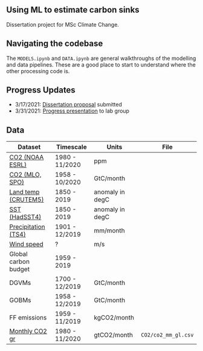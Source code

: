 ## Using ML to estimate carbon sinks
Dissertation project for MSc Climate Change.

## Navigating the codebase
The `MODELS.ipynb` and `DATA.ipynb` are general walkthroughs of the modelling and data pipelines. These are a good place to start to understand where the other processing code is.

## Progress Updates

- 3/17/2021: [Dissertation proposal](https://github.com/sallymatson/carbon_sinks/blob/main/Dissertation%20Proposal.pdf) submitted
- 3/31/2021: [Progress presentation](https://docs.google.com/presentation/d/1cRt70FpyEDJgw5rioyKlGI4nsppwOjQM4TiY3B94d3Q/edit) to lab group

## Data

| Dataset                | Timescale      | Units      | File |
| ---------------------- | -------------- | ---------- | -----|
| [CO2 (NOAA ESRL)](https://www.esrl.noaa.gov/gmd/ccgg/trends/gl_data.html)| 1980 - 11/2020 | ppm        | |
| [CO2 (MLO, SPO)](https://scrippsco2.ucsd.edu/data/atmospheric_co2/mlo.html)         | 1958 - 10/2020 | GtC/month  | |
| [Land temp (CRUTEM5)](https://crudata.uea.ac.uk/cru/data/temperature/) | 1850 - 2019    | anomaly in degC    | |
| [SST (HadSST4)](https://crudata.uea.ac.uk/cru/data/temperature/) | 1850 - 2019    | anomaly in degC    | |
| [Precipitation (TS4)](https://catalogue.ceda.ac.uk/uuid/89e1e34ec3554dc98594a5732622bce9)    | 1901 - 12/2019 | mm/month   | |
| [Wind speed](https://psl.noaa.gov/data/gridded/data.ncep.reanalysis.derived.surface.html)    | ? | m/s  | |
| Global carbon budget   | 1959 - 2019    |            | |
| DGVMs                  | 1700 - 12/2019 | GtC/month  | |
| GOBMs                  | 1958 - 12/2019 | GtC/month  | |
| FF emissions           | 1959 - 11/2019 | kgCO2/month | |
| [Monthly CO2 gr](https://www.esrl.noaa.gov/gmd/ccgg/trends/gl_data.html)  | 1980 - 11/2020 | gtCO2/month |`CO2/co2_mm_gl.csv` |
